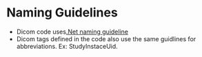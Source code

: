 # Naming Guidelines
- Dicom code uses[.Net naming guideline](https://docs.microsoft.com/en-us/dotnet/standard/design-guidelines/naming-guidelines)
- Dicom tags defined in the code also use the same guidlines for abbreviations. Ex: StudyInstaceUid.